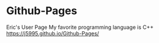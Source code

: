 # Github-Pages


Eric's User Page
My favorite programming language is C++
https://j5995.github.io/Github-Pages/

